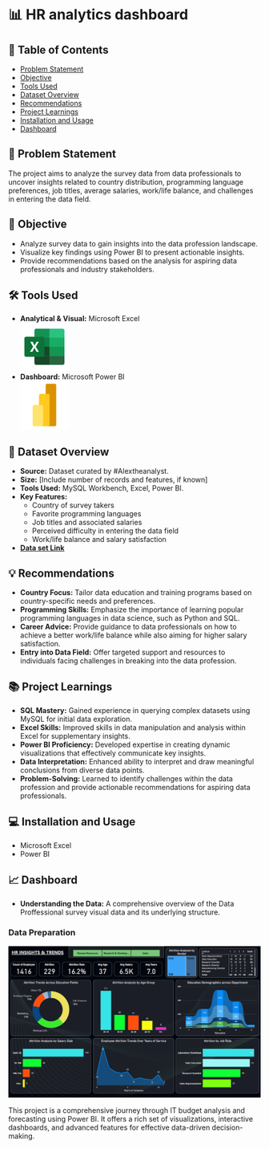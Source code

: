 # 📊 HR analytics dashboard

## 📕 Table of Contents
- [Problem Statement](#-problem-statement)
- [Objective](#-objective)
- [Tools Used](#%EF%B8%8F-tools-used)
- [Dataset Overview](#-dataset-overview)
- [Recommendations](#-recommendations)
- [Project Learnings](#-project-learnings)
- [Installation and Usage](#-installation-and-usage)
- [Dashboard](#-dashboard)
  
## 🚀 Problem Statement
The project aims to analyze the survey data from data professionals to uncover insights related to country distribution, programming language preferences, job titles, average salaries, work/life balance, and challenges in entering the data field.

## 🎯 Objective
- Analyze survey data to gain insights into the data profession landscape.
- Visualize key findings using Power BI to present actionable insights.
- Provide recommendations based on the analysis for aspiring data professionals and industry stakeholders.

## 🛠️ Tools Used
- **Analytical & Visual:**  Microsoft Excel\
  <img width="96" height="96" src=https://github.com/Boomihasri/Finance_analysis_dashboard/blob/main/icons8-microsoft-excel-144.png/>
- **Dashboard:** Microsoft Power BI\
  <img width="96" height="96" src=https://github.com/Boomihasri/Finance_analysis_dashboard/blob/main/power%20bi%20logo.png/>

## 📂 Dataset Overview
- **Source:** Dataset curated by #Alextheanalyst.
- **Size:** [Include number of records and features, if known]
- **Tools Used:** MySQL Workbench, Excel, Power BI.
- **Key Features:**
  - Country of survey takers
  - Favorite programming languages
  - Job titles and associated salaries
  - Perceived difficulty in entering the data field
  - Work/life balance and salary satisfaction
- [**Data set Link**](https://github.com/Boomihasri/HR-analytics-dashboard/blob/main/HR%20analytics%20Dashboard.pbix)

## 💡 Recommendations
- **Country Focus:** Tailor data education and training programs based on country-specific needs and preferences.
- **Programming Skills:** Emphasize the importance of learning popular programming languages in data science, such as Python and SQL.
- **Career Advice:** Provide guidance to data professionals on how to achieve a better work/life balance while also aiming for higher salary satisfaction.
- **Entry into Data Field:** Offer targeted support and resources to individuals facing challenges in breaking into the data profession.

## 📚 Project Learnings
- **SQL Mastery:** Gained experience in querying complex datasets using MySQL for initial data exploration.
- **Excel Skills:** Improved skills in data manipulation and analysis within Excel for supplementary insights.
- **Power BI Proficiency:** Developed expertise in creating dynamic visualizations that effectively communicate key insights.
- **Data Interpretation:** Enhanced ability to interpret and draw meaningful conclusions from diverse data points.
- **Problem-Solving:** Learned to identify challenges within the data profession and provide actionable recommendations for aspiring data professionals.

 ## 💻 Installation and Usage
- Microsoft Excel
- Power BI
 
## 📈 Dashboard

- **Understanding the Data:** A comprehensive overview of the Data Proffessional survey visual data and its underlying structure.

### Data Preparation
<img src=https://github.com/Boomihasri/HR-analytics-dashboard/blob/main/HR%20analytics%20img.png>


This project is a comprehensive journey through IT budget analysis and forecasting using Power BI. It offers a rich set of visualizations, interactive dashboards, and advanced features for effective data-driven decision-making.

